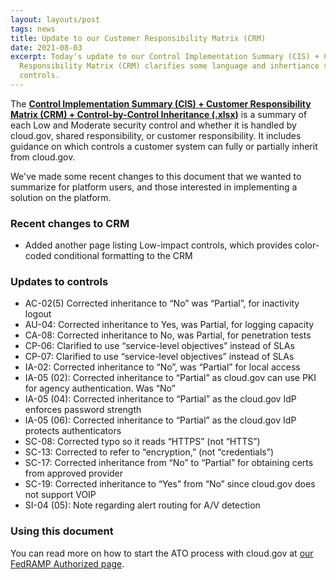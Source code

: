 ```yaml
---
layout: layouts/post
tags: news
title: Update to our Customer Responsibility Matrix (CRM)
date: 2021-08-03
excerpt: Today's update to our Control Implementation Summary (CIS) + Customer
  Responsibility Matrix (CRM) clarifies some language and inhertiance status for
  controls.
---
```


The **[Control Implementation Summary (CIS) + Customer Responsibility Matrix (CRM) + Control-by-Control Inheritance (.xlsx)](https://cloud.gov/resources/cloud.gov-CIS-Worksheet.xlsx)** is a summary of each Low and Moderate security control and whether it is handled by cloud.gov, shared responsibility, or customer responsibility. It includes guidance on which controls a customer system can fully or partially inherit from cloud.gov.

We've made some recent changes to this document that we wanted to summarize for platform users, and those interested in implementing a solution on the platform.

### Recent changes to CRM

- Added another page listing Low-impact controls, which provides color-coded conditional formatting to the CRM

### Updates to controls

- AC-02(5) Corrected inheritance to “No” was “Partial”, for inactivity logout
- AU-04: Corrected inheritance to Yes, was Partial, for logging capacity
- CA-08: Corrected inheritance to No, was Partial, for penetration tests
- CP-06: Clarified to use “service-level objectives” instead of SLAs
- CP-07: Clarified to use “service-level objectives” instead of SLAs
- IA-02: Corrected inheritance to “No”, was “Partial” for local access
- IA-05 (02): Corrected inheritance to “Partial” as cloud.gov can use PKI for agency authentication. Was “No”
- IA-05 (04): Corrected inheritance to “Partial” as the cloud.gov IdP enforces password strength
- IA-05 (06): Corrected inheritance to “Partial” as the cloud.gov IdP protects authenticators
- SC-08: Corrected typo so it reads “HTTPS” (not “HTTS”)
- SC-13: Corrected to refer to “encryption,” (not “credentials”)
- SC-17: Corrected inheritance from “No” to “Partial” for obtaining certs from approved provider
- SC-19: Corrected inheritance to “Yes” from “No” since cloud.gov does not support VOIP
- SI-04 (05): Note regarding alert routing for A/V detection

### Using this document

You can read more on how to start the ATO process with cloud.gov at [our FedRAMP Authorized page](https://cloud.gov/docs/overview/fedramp-tracker/).
